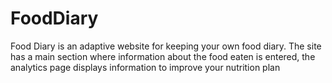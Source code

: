 # FoodDiary
Food Diary is an adaptive website for keeping your own food diary. The site has a main section where information about the food eaten is entered, the analytics page displays information to improve your nutrition plan
